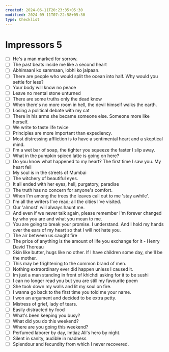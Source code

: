 ```yaml
---
created: 2024-06-11T20:23:35+05:30
modified: 2024-09-11T07:22:58+05:30
type: Checklist
---
```


# Impressors 5

- [ ] He's a man marked for sorrow.
- [ ] The past beats inside me like a second heart
- [ ] Abhimaani ko sammaan, lobhi ko jalpaan.
- [ ] There are people who would split the ocean into half. Why would you settle for less?
- [ ] Your body will know no peace
- [ ] Leave no mental stone unturned
- [ ] There are some truths only the dead know
- [ ] When there's no more room in hell, the devil himself walks the earth.
- [ ] Losing a political debate with my cat
- [ ] There in his arms she became someone else. Someone more like herself.
- [ ] We write to taste life twice
- [ ] Principles are more important than expediency.
- [ ] Most distressing affliction is to have a sentimental heart and a skeptical mind.
- [ ] I'm a wet bar of soap, the tighter you squeeze the faster I slip away.
- [ ] What in the pumpkin spiced latte is going on here?
- [ ] Do you know what happened to my heart? The first time I saw you. My heart fell
- [ ] My soul is in the streets of Mumbai
- [ ] The witchery of beautiful eyes.
- [ ] It all ended with her eyes, hell, purgatory, paradise
- [ ] The truth has no concern for anyone's comfort.
- [ ] When I'm among the trees the leaves call out to me 'stay awhile'.
- [ ] I'm all the writers I've read; all the cities I've visited.
- [ ] Our 'almost' will always haunt me.
- [ ] And even if we never talk again, please remember I'm forever changed by who you are and what you mean to me.
- [ ] You are going to break your promise. I understand. And I hold my hands over the ears of my heart so that I will not hate you.
- [ ] The air between us caught fire
- [ ] The price of anything is the amount of life you exchange for it - Henry David Thoreau
- [ ] Skin like butter, hugs like no other. If I have children some day, she'll be the mother.
- [ ] This may be frightening to the common brand of men.
- [ ] Nothing extraordinary ever did happen unless I caused it.
- [ ] Im just a man standing in front of khichdi asking for it to be sushi
- [ ] I can no longer read you but you are still my favourite poem
- [ ] She took down my walls and lit my soul on fire.
- [ ] I wanna go back to the first time you told me your name.
- [ ] I won an argument and decided to be extra petty.
- [ ] Mistress of grief, lady of tears.
- [ ] Easily distracted by food
- [ ] What's been keeping you busy?
- [ ] What did you do this weekend?
- [ ] Where are you going this weekend?
- [ ] Perfumed laborer by day, Imtiaz Ali's hero by night.
- [ ] Silent in sanity, audible in madness
- [ ] Splendour and fecundity from which I never recovered.
